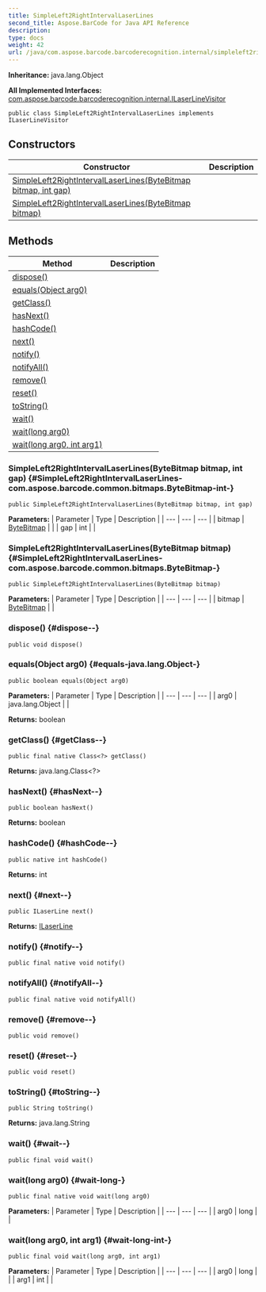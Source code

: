 ```yaml
---
title: SimpleLeft2RightIntervalLaserLines
second_title: Aspose.BarCode for Java API Reference
description: 
type: docs
weight: 42
url: /java/com.aspose.barcode.barcoderecognition.internal/simpleleft2rightintervallaserlines/
---
```

**Inheritance:**
java.lang.Object

**All Implemented Interfaces:**
[com.aspose.barcode.barcoderecognition.internal.ILaserLineVisitor](../../com.aspose.barcode.barcoderecognition.internal/ilaserlinevisitor)
```
public class SimpleLeft2RightIntervalLaserLines implements ILaserLineVisitor
```
## Constructors

| Constructor | Description |
| --- | --- |
| [SimpleLeft2RightIntervalLaserLines(ByteBitmap bitmap, int gap)](#SimpleLeft2RightIntervalLaserLines-com.aspose.barcode.common.bitmaps.ByteBitmap-int-) |  |
| [SimpleLeft2RightIntervalLaserLines(ByteBitmap bitmap)](#SimpleLeft2RightIntervalLaserLines-com.aspose.barcode.common.bitmaps.ByteBitmap-) |  |
## Methods

| Method | Description |
| --- | --- |
| [dispose()](#dispose--) |  |
| [equals(Object arg0)](#equals-java.lang.Object-) |  |
| [getClass()](#getClass--) |  |
| [hasNext()](#hasNext--) |  |
| [hashCode()](#hashCode--) |  |
| [next()](#next--) |  |
| [notify()](#notify--) |  |
| [notifyAll()](#notifyAll--) |  |
| [remove()](#remove--) |  |
| [reset()](#reset--) |  |
| [toString()](#toString--) |  |
| [wait()](#wait--) |  |
| [wait(long arg0)](#wait-long-) |  |
| [wait(long arg0, int arg1)](#wait-long-int-) |  |
### SimpleLeft2RightIntervalLaserLines(ByteBitmap bitmap, int gap) {#SimpleLeft2RightIntervalLaserLines-com.aspose.barcode.common.bitmaps.ByteBitmap-int-}
```
public SimpleLeft2RightIntervalLaserLines(ByteBitmap bitmap, int gap)
```


**Parameters:**
| Parameter | Type | Description |
| --- | --- | --- |
| bitmap | [ByteBitmap](../../com.aspose.barcode.common.bitmaps/bytebitmap) |  |
| gap | int |  |

### SimpleLeft2RightIntervalLaserLines(ByteBitmap bitmap) {#SimpleLeft2RightIntervalLaserLines-com.aspose.barcode.common.bitmaps.ByteBitmap-}
```
public SimpleLeft2RightIntervalLaserLines(ByteBitmap bitmap)
```


**Parameters:**
| Parameter | Type | Description |
| --- | --- | --- |
| bitmap | [ByteBitmap](../../com.aspose.barcode.common.bitmaps/bytebitmap) |  |

### dispose() {#dispose--}
```
public void dispose()
```




### equals(Object arg0) {#equals-java.lang.Object-}
```
public boolean equals(Object arg0)
```




**Parameters:**
| Parameter | Type | Description |
| --- | --- | --- |
| arg0 | java.lang.Object |  |

**Returns:**
boolean
### getClass() {#getClass--}
```
public final native Class<?> getClass()
```




**Returns:**
java.lang.Class<?>
### hasNext() {#hasNext--}
```
public boolean hasNext()
```




**Returns:**
boolean
### hashCode() {#hashCode--}
```
public native int hashCode()
```




**Returns:**
int
### next() {#next--}
```
public ILaserLine next()
```




**Returns:**
[ILaserLine](../../com.aspose.barcode.barcoderecognition.internal/ilaserline)
### notify() {#notify--}
```
public final native void notify()
```




### notifyAll() {#notifyAll--}
```
public final native void notifyAll()
```




### remove() {#remove--}
```
public void remove()
```




### reset() {#reset--}
```
public void reset()
```




### toString() {#toString--}
```
public String toString()
```




**Returns:**
java.lang.String
### wait() {#wait--}
```
public final void wait()
```




### wait(long arg0) {#wait-long-}
```
public final native void wait(long arg0)
```




**Parameters:**
| Parameter | Type | Description |
| --- | --- | --- |
| arg0 | long |  |

### wait(long arg0, int arg1) {#wait-long-int-}
```
public final void wait(long arg0, int arg1)
```




**Parameters:**
| Parameter | Type | Description |
| --- | --- | --- |
| arg0 | long |  |
| arg1 | int |  |

